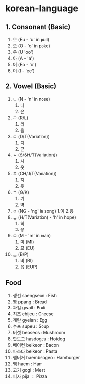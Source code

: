 # korean-language

## 1. Consonant (Basic)
1. 으 (Eu - 'u' in pull)
2. 오 (O - 'o' in poke)
3. 우 (U 'oo')
4. 아 (A - 'a')
5. 어 (Eo - 'o')
6. 이 (I - 'ee') 

## 2. Vowel (Basic)
1. ㄴ (N - 'n' in nose)
   1. 니
   2. 은
2. ㄹ (R/L)
   1. 리
   2. 을
3. ㄷ (D/T(Variation))
   1. 디
   2. 귿
4. ㅅ (S/SH/T(Variation))
   1. 시
   2. 옷
5. ㅈ (CH/J/T(Variation))
   1. 지
   2. 읒
6. ㄱ (G/K)
   1.  기
   2.  역
7. ㅇ (NG - 'ng' in song)
   1.이
   2.응
8. ᇂ (H/T(Variation) - 'h' in hope)
   1. 히
   2. 읗
9. ㅁ (M - 'm' in man)
   1. 미 (MI)
   2. 므 (EU)
10. ᆸ (B/P)
    1. 비 (BI)
    2. 읍 (EUP)

## Food
1. 생선 saengseon : Fish
2. 빵 ppang : Bread
3. 과일 gwail : Fruit
4. 치즈 chijeu : Cheese
5. 계란 gyelan : Egg
6. 수프 supeu : Soup
7. 버섯 beoseos : Mushroom
8. 핫도그 hasdogeu : Hotdog
9. 베이컨 beikeon : Bacon
10. 파스타 beikeon : Pasta
11. 햄버거 haembeogeo : Hamburger
12. 햄 haem : Ham
13. 고기 gogi : Meat
14. 피자 pija ： Pizza
